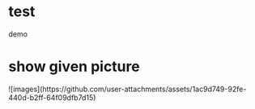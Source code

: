 # test
demo
<h1>show given picture</h1>
![images](https://github.com/user-attachments/assets/1ac9d749-92fe-440d-b2ff-64f09dfb7d15)

